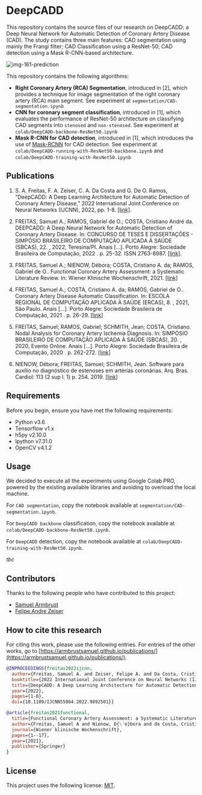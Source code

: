 # DeepCADD

This repository contains the source files of our research on DeepCADD: a Deep Neural Network for Automatic Detection of Coronary Artery Disease (CAD). The study contains three main features: CAD segmentation using mainly the Frangi filter; CAD Classification using a ResNet-50; CAD detection using a Mask R-CNN-based architecture.

![img-161-prediction](https://user-images.githubusercontent.com/8709701/197519404-21d548d8-8511-4021-ae45-f51dfafecdc0.png)

This repository contains the following algorithms:
* **Right Coronary Artery (RCA) Segmentation**, introduced in [2], which provides a technique for image segmentation of the right coronary artery (RCA) main segment. See experiment at `segmentation/CAD-segmentation.ipynb`
* **CNN for coronary segment classification**, introduced in [1], which evaluates the performance of ResNet-50 architecture on classifying CAD segments into `stenosed` and `non-stenosed`. See experiment at `colab/DeepCADD-backbone-ResNet50.ipynb`
* **Mask R-CNN for CAD detection**, introduced in [1], which introduces the use of [Mask-RCNN](https://github.com/matterport/Mask_RCNN) for CAD detection. See experiment at `colab/DeepCADD-running-with-ResNet50-backbone.ipynb` and `colab/DeepCADD-training-with-ResNet50.ipynb`


## Publications

1. S. A. Freitas, F. A. Zeiser, C. A. Da Costa and G. De O. Ramos, “DeepCADD: A Deep Learning Architecture for Automatic Detection of Coronary Artery Disease,” 2022 International Joint Conference on Neural Networks (IJCNN), 2022, pp. 1-8. [[link]](https://doi.org/10.1109/IJCNN55064.2022.9892501).

2. FREITAS, Samuel A.; RAMOS, Gabriel de O.; COSTA, Cristiano André da. DEEPCADD: A Deep Neural Network for Automatic Detection of Coronary Artery Disease. In: CONCURSO DE TESES E DISSERTAÇÕES - SIMPÓSIO BRASILEIRO DE COMPUTAÇÃO APLICADA À SAÚDE (SBCAS), 22. , 2022, Teresina/PI. Anais [...]. Porto Alegre: Sociedade Brasileira de Computação, 2022 . p. 25-32. ISSN 2763-8987. [[link]](https://doi.org/10.5753/sbcas_estendido.2022.222389).

3. FREITAS, Samuel A.; NIENOW, Débora; COSTA, Cristiano A. da; RAMOS, Gabriel de O.. Functional Coronary Artery Assessment: a Systematic Literature Review. In: Wiener Klinische Wochenschrift, 2021. [[link]](https://link.springer.com/article/10.1007/s00508-021-01970-4)

4. FREITAS, Samuel A.; COSTA, Cristiano A. da; RAMOS, Gabriel de O.. Coronary Artery Disease Automatic Classification. In: ESCOLA REGIONAL DE COMPUTAÇÃO APLICADA À SAÚDE (ERCAS), 8. , 2021, São Paulo. Anais […]. Porto Alegre: Sociedade Brasileira de Computação, 2021 . p. 26-29. [[link]](https://sol.sbc.org.br/index.php/ercas/article/view/17431/17267)

5. FREITAS, Samuel; RAMOS, Gabriel; SCHMITH, Jean; COSTA, Cristiano. Nodal Analysis for Coronary Artery Ischemia Diagnosis. In: SIMPÓSIO BRASILEIRO DE COMPUTAÇÃO APLICADA À SAÚDE (SBCAS), 20. , 2020, Evento Online. Anais […]. Porto Alegre: Sociedade Brasileira de Computação, 2020 . p. 262-272. [[link]](https://sol.sbc.org.br/index.php/sbcas/article/view/11519/11382)

6. NIENOW, Débora; FREITAS, Samuel; SCHMITH, Jean. Software para auxílio no diagnóstico de estenoses em artérias coronárias. Arq. Bras. Cardiol: 113 (2 sup l. 1) p. 254. 2019. [[link]](http://publicacoes.cardiol.br/portal/abc/portugues/2019/v11303/pdf/sbc-2019-programa-trabalhos.pdf)

## Requirements

Before you begin, ensure you have met the following requirements:

* Python v3.6
* Tensorflow v1.x
* h5py v2.10.0
* Ipython v7.31.0
* OpenCV v4.1.2

## Usage

We decided to execute all the experiments using Google Colab PRO, powered by the existing available libraries and avoiding to overload the local machine.

For `CAD segmentation`, copy the notebook available at `segmentation/CAD-segmentation.ipynb`. 

For `DeepCADD backbone` classification, copy the notebook available at `colab/DeepCADD-backbone-ResNet50.ipynb`.

For `DeepCADD` detection, copy the notebook available at `colab/DeepCADD-training-with-ResNet50.ipynb`.

_tbc_

## Contributors

Thanks to the following people who have contributed to this project:

* [Samuel Armbrust](https://github.com/armbrustsamuel)
* [Felipe Andre Zeiser](https://github.com/felipezeiser)

## How to cite this research

For citing this work, please use the following entries. For entries of the other works, go to [https://armbrustsamuel.github.io/publications/](https://armbrustsamuel.github.io/publications/).

```bibtex
@INPROCEEDINGS{freitas2022ijcnn,  
  author={Freitas, Samuel A. and Zeiser, Felipe A. and Da Costa, Cristiano A. and De O. Ramos, Gabriel},  
  booktitle={2022 International Joint Conference on Neural Networks (IJCNN)},   
  title={DeepCADD: A Deep Learning Architecture for Automatic Detection of Coronary Artery Disease},   
  year={2022},  
  pages={1-8},  
  doi={10.1109/IJCNN55064.2022.9892501}}
```

```bibtex
@article{freitas2021functional,
  title={Functional Coronary Artery Assessment: a Systematic Literature Review},
  author={Freitas, Samuel A and Nienow, D{\'e}bora and da Costa, Cristiano A and Ramos, Gabriel de O},
  journal={Wiener klinische Wochenschrift},
  pages={1--17},
  year={2021},
  publisher={Springer}
}
```

## License

This project uses the following license: [MIT](https://github.com/armbrustsamuel/DeepCADD/blob/main/LICENSE).
